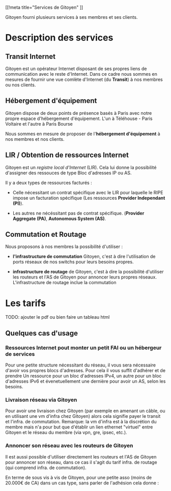[[!meta title="Services de Gitoyen" ]]

Gitoyen fourni plusieurs services à ses membres et ses clients.

# Description des services

## Transit Internet

Gitoyen est un opérateur Internet disposant de ses propres liens de
communication avec le reste d'Internet. Dans ce cadre nous sommes en mesures de
fournir une vue comlète d'Internet (du **Transit**)  à nos membres ou nos clients.

## Hébergement d'équipement

Gitoyen dispose de deux points de présence basés à Paris avec notre propre
espace d'hébergement d'équipement. L'un à Téléhouse - Paris Voltaire et l'autre
à Paris Bourse

Nous sommes en mesure de proposer de l'**hébergement d'équipement** à nos membres
et nos clients.

## LIR / Obtention de ressources Internet

Gitoyen est un *registre local d'Internet* (LIR). Cela lui donne la possibilité
d'assigner des ressouces de type Bloc d'adresses IP ou AS.

Il y a deux types de ressources facturés :

* Celle nécessitant un contrat spécifique avec le LIR pour laquelle le RIPE
  impose un facturation spécifique (Les ressources **Provider Independant
  (PI)**).

* Les autres ne nécéssitant pas de contrat spécifique. (**Provider Aggregate
  (PA)**, **Autonomous System (AS)**.


## Commutation et Routage

Nous proposons à nos membres la possibilité d'utiliser :

* **l'infrastructure de commutation** Gitoyen, c'est à dire l'utilisation de ports
  réseaux de nos switchs pour leurs besoins propres.  

* **infrastructure de routage** de Gitoyen, c'est à dire la possibilité
  d'utiliser les routeurs et l'AS de Gitoyen pour annoncer leurs propres
  réseaux. L'infrastructure de routage inclue la commutation

# Les tarifs

TODO: ajouter le pdf ou bien faire un tableau html


## Quelques cas d'usage

### Ressources Internet pout monter un petit FAI ou un hébergeur de services

Pour une petite structure nécessitant du réseau, il vous sera nécessaire
d'avoir vos propres blocs d'adresses. Pour cela il vous suffit d'adhérer et de
prendre Un ressource pour un bloc d'adresses IPv4, un autre pour un bloc
d'adresses IPv6 et évenetuellement une dernière pour avoir un AS, selon les besoins.

### Livraison réseau via Gitoyen

Pour avoir une livraison chez Gitoyen (par exemple en amenant un câble, ou en
utilisant une vm d'infra chez Gitoyen) alors cela signifie payer le transit et
l'infra. de commutation.  Remarque: la vm d'infra est à la discrétion du membre
mais n'a pour but que d'établir un lien ethernet "virtuel" entre Gitoyen et le
réseau du membre (via vpn, gre, ipsec, etc.).

### Annoncer son réseau avec les routeurs de Gitoyen

Il est aussi possible d'utiliser directement les routeurs et l'AS
de Gitoyen pour annoncer son réseau, dans ce cas il s'agit du tarif
infra. de routage (qui comprend infra. de commutation).


En terme de sous vis à vis de Gitoyen, pour une petite asso (moins de
20.000€ de CA) dans un cas type, sans parler de l'adhésion cela donne :


